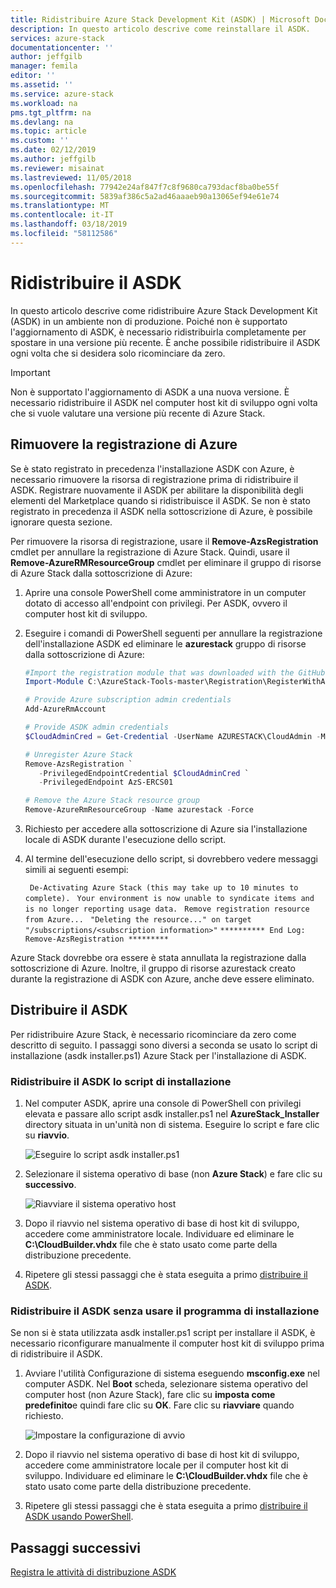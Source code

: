```yaml
---
title: Ridistribuire Azure Stack Development Kit (ASDK) | Microsoft Docs
description: In questo articolo descrive come reinstallare il ASDK.
services: azure-stack
documentationcenter: ''
author: jeffgilb
manager: femila
editor: ''
ms.assetid: ''
ms.service: azure-stack
ms.workload: na
pms.tgt_pltfrm: na
ms.devlang: na
ms.topic: article
ms.custom: ''
ms.date: 02/12/2019
ms.author: jeffgilb
ms.reviewer: misainat
ms.lastreviewed: 11/05/2018
ms.openlocfilehash: 77942e24af847f7c8f9680ca793dacf8ba0be55f
ms.sourcegitcommit: 5839af386c5a2ad46aaaeb90a13065ef94e61e74
ms.translationtype: MT
ms.contentlocale: it-IT
ms.lasthandoff: 03/18/2019
ms.locfileid: "58112586"
---
```

# <a name="redeploy-the-asdk"></a>Ridistribuire il ASDK
In questo articolo descrive come ridistribuire Azure Stack Development Kit (ASDK) in un ambiente non di produzione. Poiché non è supportato l'aggiornamento di ASDK, è necessario ridistribuirla completamente per spostare in una versione più recente. È anche possibile ridistribuire il ASDK ogni volta che si desidera solo ricominciare da zero.

> [!IMPORTANT]
> Non è supportato l'aggiornamento di ASDK a una nuova versione. È necessario ridistribuire il ASDK nel computer host kit di sviluppo ogni volta che si vuole valutare una versione più recente di Azure Stack.

## <a name="remove-azure-registration"></a>Rimuovere la registrazione di Azure 
Se è stato registrato in precedenza l'installazione ASDK con Azure, è necessario rimuovere la risorsa di registrazione prima di ridistribuire il ASDK. Registrare nuovamente il ASDK per abilitare la disponibilità degli elementi del Marketplace quando si ridistribuisce il ASDK. Se non è stato registrato in precedenza il ASDK nella sottoscrizione di Azure, è possibile ignorare questa sezione.

Per rimuovere la risorsa di registrazione, usare il **Remove-AzsRegistration** cmdlet per annullare la registrazione di Azure Stack. Quindi, usare il **Remove-AzureRMResourceGroup** cmdlet per eliminare il gruppo di risorse di Azure Stack dalla sottoscrizione di Azure:

1. Aprire una console PowerShell come amministratore in un computer dotato di accesso all'endpoint con privilegi. Per ASDK, ovvero il computer host kit di sviluppo.

2. Eseguire i comandi di PowerShell seguenti per annullare la registrazione dell'installazione ASDK ed eliminare le **azurestack** gruppo di risorse dalla sottoscrizione di Azure:

   ```Powershell    
   #Import the registration module that was downloaded with the GitHub tools
   Import-Module C:\AzureStack-Tools-master\Registration\RegisterWithAzure.psm1

   # Provide Azure subscription admin credentials
   Add-AzureRmAccount

   # Provide ASDK admin credentials
   $CloudAdminCred = Get-Credential -UserName AZURESTACK\CloudAdmin -Message "Enter the cloud domain credentials to access the privileged endpoint"

   # Unregister Azure Stack
   Remove-AzsRegistration `
      -PrivilegedEndpointCredential $CloudAdminCred `
      -PrivilegedEndpoint AzS-ERCS01

   # Remove the Azure Stack resource group
   Remove-AzureRmResourceGroup -Name azurestack -Force
   ```

3. Richiesto per accedere alla sottoscrizione di Azure sia l'installazione locale di ASDK durante l'esecuzione dello script.
4. Al termine dell'esecuzione dello script, si dovrebbero vedere messaggi simili ai seguenti esempi:

    ` De-Activating Azure Stack (this may take up to 10 minutes to complete).` ` Your environment is now unable to syndicate items and is no longer reporting usage data.`
    ` Remove registration resource from Azure...`
    ` "Deleting the resource..." on target "/subscriptions/<subscription information>"`
    ` ********** End Log: Remove-AzsRegistration ********* `



Azure Stack dovrebbe ora essere è stata annullata la registrazione dalla sottoscrizione di Azure. Inoltre, il gruppo di risorse azurestack creato durante la registrazione di ASDK con Azure, anche deve essere eliminato.

## <a name="deploy-the-asdk"></a>Distribuire il ASDK
Per ridistribuire Azure Stack, è necessario ricominciare da zero come descritto di seguito. I passaggi sono diversi a seconda se usato lo script di installazione (asdk installer.ps1) Azure Stack per l'installazione di ASDK.

### <a name="redeploy-the-asdk-using-the-installer-script"></a>Ridistribuire il ASDK lo script di installazione
1. Nel computer ASDK, aprire una console di PowerShell con privilegi elevata e passare allo script asdk installer.ps1 nel **AzureStack_Installer** directory situata in un'unità non di sistema. Eseguire lo script e fare clic su **riavvio**.

   ![Eseguire lo script asdk installer.ps1](media/asdk-redeploy/1.png)

2. Selezionare il sistema operativo di base (non **Azure Stack**) e fare clic su **successivo**.

   ![Riavviare il sistema operativo host](media/asdk-redeploy/2.png)

3. Dopo il riavvio nel sistema operativo di base di host kit di sviluppo, accedere come amministratore locale. Individuare ed eliminare le **C:\CloudBuilder.vhdx** file che è stato usato come parte della distribuzione precedente. 

4. Ripetere gli stessi passaggi che è stata eseguita a primo [distribuire il ASDK](asdk-install.md).

### <a name="redeploy-the-asdk-without-using-the-installer"></a>Ridistribuire il ASDK senza usare il programma di installazione
Se non si è stata utilizzata asdk installer.ps1 script per installare il ASDK, è necessario riconfigurare manualmente il computer host kit di sviluppo prima di ridistribuire il ASDK.

1. Avviare l'utilità Configurazione di sistema eseguendo **msconfig.exe** nel computer ASDK. Nel **Boot** scheda, selezionare sistema operativo del computer host (non Azure Stack), fare clic su **imposta come predefinito**e quindi fare clic su **OK**. Fare clic su **riavviare** quando richiesto.

      ![Impostare la configurazione di avvio](media/asdk-redeploy/4.png)

2. Dopo il riavvio nel sistema operativo di base di host kit di sviluppo, accedere come amministratore locale per il computer host kit di sviluppo. Individuare ed eliminare le **C:\CloudBuilder.vhdx** file che è stato usato come parte della distribuzione precedente. 

3. Ripetere gli stessi passaggi che è stata eseguita a primo [distribuire il ASDK usando PowerShell](asdk-deploy-powershell.md).


## <a name="next-steps"></a>Passaggi successivi
[Registra le attività di distribuzione ASDK](asdk-post-deploy.md)




